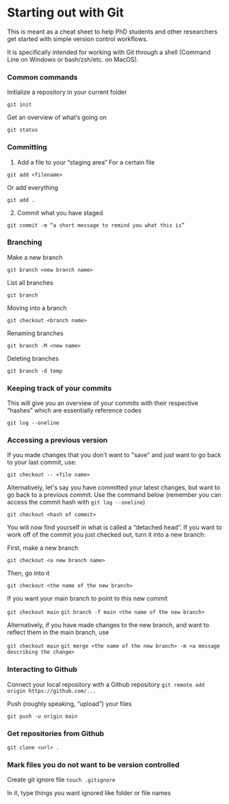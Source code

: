 # Starting out with Git

This is meant as a cheat sheet to help PhD students and other researchers get started with simple version control workflows.

It is specifically intended for working with Git through a shell (Command Line on Windows or bash/zsh/etc. on MacOS).

### Common commands

Initialize a repository in your current folder

`git init`

Get an overview of what’s going on

`git status`

### Committing 

1. Add a file to your “staging area”
For a certain file

`git add <filename>`

Or add everything

`git add .`

2. Commit what you have staged

`git commit -m “a short message to remind you what this is”`

### Branching

Make a new branch

`git branch <new branch name>` 

List all branches

`git branch` 

Moving into a branch

`git checkout <branch name>`

Renaming branches

`git branch -M <new name>`

Deleting branches

`git branch -d temp`

### Keeping track of your commits

This will give you an overview of your commits with their respective “hashes” which are essentially reference codes

`git log --oneline` 

### Accessing a previous version

If you made changes that you don't want to "save" and just want to go back to your last commit, use:

`git checkout -- <file name>`

Alternatively, let's say you have committed your latest changes, but want to go back to a previous commit. Use the command below (remember you can access the commit hash with `git log --oneline`)

`git checkout <hash of commit>`

You will now find yourself in what is called a “detached head”. If you want to work off of the commit you just checked out, turn it into a new branch:

First, make a new branch

`git checkout <a new branch name>`

Then, go into it

`git checkout <the name of the new branch>`

If you want your main branch to point to this new commit

`git checkout main`
`git branch -f main <the name of the new branch>`

Alternatively, if you have made changes to the new branch, and want to reflect them in the main branch, use

`git checkout main`
`git merge <the name of the new branch> -m <a message describing the change>`

### Interacting to Github

Connect your local repository with a Github repository
`git remote add origin https://github.com/...`

Push (roughly speaking, “upload”) your files

`git push -u origin main`

### Get repositories from Github

`git clone <url> .`

### Mark files you do not want to be version controlled

Create git ignore file
`touch .gitignore` 

In it, type things you want ignored like folder or file names
